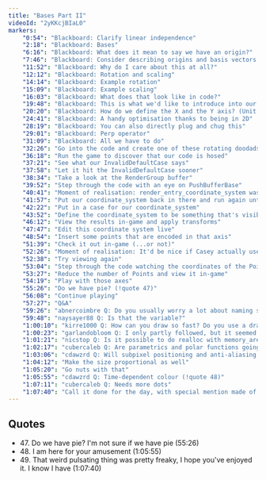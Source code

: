```yaml
---
title: "Bases Part II"
videoId: "2yKKcjBIaL0"
markers:
    "0:54": "Blackboard: Clarify linear independence"
    "2:18": "Blackboard: Bases"
    "6:16": "Blackboard: What does it mean to say we have an origin?"
    "7:46": "Blackboard: Consider describing origins and basis vectors in terms of other origins and basis vectors"
    "11:52": "Blackboard: Why do I care about this at all?"
    "12:12": "Blackboard: Rotation and scaling"
    "14:14": "Blackboard: Example rotation"
    "15:09": "Blackboard: Example scaling"
    "16:03": "Blackboard: What does that look like in code?"
    "19:48": "Blackboard: This is what we'd like to introduce into our renderer now"
    "20:20": "Blackboard: How do we define the X and the Y axis? (Unit circle)"
    "24:41": "Blackboard: A handy optimisation thanks to being in 2D"
    "28:19": "Blackboard: You can also directly plug and chug this"
    "29:01": "Blackboard: Perp operator"
    "31:09": "Blackboard: All we have to do"
    "32:26": "Go into the code and create one of these rotating doodads"
    "36:18": "Run the game to discover that our code is hosed"
    "37:21": "See what our InvalidDefaultCase says"
    "37:58": "Let it hit the InvalidDefaultCase sooner"
    "38:34": "Take a look at the RenderGroup buffer"
    "39:52": "Step through the code with an eye on PushBufferBase"
    "40:41": "Moment of realisation: render_entry_coordinate_system was missing its Header"
    "41:57": "Put our coordinate_system back in there and run again until it hits the InvalidDefaultCase"
    "42:22": "Put in a case for our coordinate_system"
    "43:52": "Define the coordinate_system to be something that's visible"
    "46:12": "View the results in-game and apply transforms"
    "47:47": "Edit this coordinate system live"
    "48:54": "Insert some points that are encoded in that axis"
    "51:39": "Check it out in-game (...or not)"
    "52:26": "Moment of realisation: It'd be nice if Casey actually used PIndex"
    "52:38": "Try viewing again"
    "53:04": "Step through the code watching the coordinates of the Points"
    "53:27": "Reduce the number of Points and view it in-game"
    "54:19": "Play with those axes"
    "55:26": "Do we have pie? (!quote 47)"
    "56:08": "Continue playing"
    "57:27": "Q&A"
    "59:26": "abnercoimbre Q: Do you usually worry a lot about naming schemes? You always seem to choose a good enough name and move on"
    "59:48": "naysayer88 Q: Is that the variable?"
    "1:00:10": "kirre1000 Q: How can you draw so fast? Do you use a draw pad and pen?"
    "1:00:23": "garlandobloom Q: I only partly followed, but it seemed fairly easy to get the basic rotation up and running. I'm wondering how much more work it will be to start rendering textures by sampling them across the plane"
    "1:01:21": "nicstop Q: Is it possible to do realloc with memory_arena?"
    "1:02:17": "cubercaleb Q: Are parametrics and polar functions going to be used later on?"
    "1:03:06": "cdawzrd Q: Will subpixel positioning and anti-aliasing be part of the software renderer in the exploration phase?"
    "1:04:12": "Make the size proportional as well"
    "1:05:20": "Go nuts with that"
    "1:05:55": "cdawzrd Q: Time-dependent colour (!quote 48)"
    "1:07:11": "cubercaleb Q: Needs more dots"
    "1:07:40": "Call it done for the day, with special mention made of that weird pulsating thing (!quote 49) and a glimpse into the future"
---
```


## Quotes

* 47\. Do we have pie? I'm not sure if we have pie (55:26)
* 48\. I am here for your amusement (1:05:55)
* 49\. That weird pulsating thing was pretty freaky, I hope you've enjoyed it. I know I have (1:07:40)
